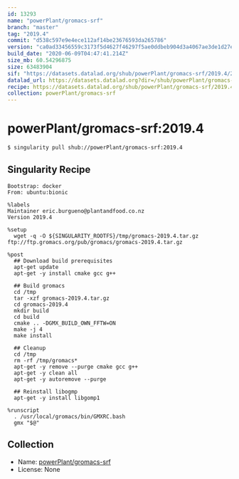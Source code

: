 ```yaml
---
id: 13293
name: "powerPlant/gromacs-srf"
branch: "master"
tag: "2019.4"
commit: "d538c597e9e4ece112af14be23676593da265786"
version: "ca0ad33456559c3173f5d4627f46297f5ae0ddbeb904d3a4067ae3de1d27eabb"
build_date: "2020-06-09T04:47:41.214Z"
size_mb: 60.54296875
size: 63483904
sif: "https://datasets.datalad.org/shub/powerPlant/gromacs-srf/2019.4/2020-06-09-d538c597-ca0ad334/ca0ad33456559c3173f5d4627f46297f5ae0ddbeb904d3a4067ae3de1d27eabb.sif"
datalad_url: https://datasets.datalad.org?dir=/shub/powerPlant/gromacs-srf/2019.4/2020-06-09-d538c597-ca0ad334/
recipe: https://datasets.datalad.org/shub/powerPlant/gromacs-srf/2019.4/2020-06-09-d538c597-ca0ad334/Singularity
collection: powerPlant/gromacs-srf
---
```


# powerPlant/gromacs-srf:2019.4

```bash
$ singularity pull shub://powerPlant/gromacs-srf:2019.4
```

## Singularity Recipe

```singularity
Bootstrap: docker
From: ubuntu:bionic

%labels
Maintainer eric.burgueno@plantandfood.co.nz
Version 2019.4

%setup
  wget -q -O ${SINGULARITY_ROOTFS}/tmp/gromacs-2019.4.tar.gz ftp://ftp.gromacs.org/pub/gromacs/gromacs-2019.4.tar.gz

%post
  ## Download build prerequisites
  apt-get update
  apt-get -y install cmake gcc g++
  
  ## Build gromacs 
  cd /tmp
  tar -xzf gromacs-2019.4.tar.gz
  cd gromacs-2019.4
  mkdir build
  cd build
  cmake .. -DGMX_BUILD_OWN_FFTW=ON
  make -j 4
  make install
  
  ## Cleanup
  cd /tmp
  rm -rf /tmp/gromacs*
  apt-get -y remove --purge cmake gcc g++
  apt-get -y clean all
  apt-get -y autoremove --purge

  ## Reinstall libogmp
  apt-get -y install libgomp1

%runscript
  . /usr/local/gromacs/bin/GMXRC.bash
  gmx "$@"
```

## Collection

 - Name: [powerPlant/gromacs-srf](https://github.com/powerPlant/gromacs-srf)
 - License: None

